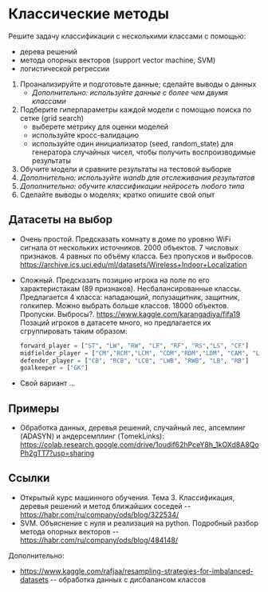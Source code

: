 # Классические методы

Решите задачу классификации с несколькими классами с помощью:
 - дерева решений
 - метода опорных векторов (support vector machine, SVM)
 - логистической регрессии


1. Проанализируйте и подготовьте данные; сделайте выводы о данных
   - *Дополнительно: используйте данные с более чем двумя классами*
1. Подберите гиперпараметры каждой модели с помощью поиска по сетке (grid search)
   - выберете метрику для оценки моделей
   - используйте кросс-валидацию
   - используйте один инициализатор (seed, random_state) для генератора случайных чисел, чтобы получить воспроизводимые результаты
1. Обучите модели и сравните результаты на тестовой выборке
1. *Дополнительно: используйте wandb для отслеживания результатов*
1. *Дополнительно: обучите  классификации нейросеть любого типа*
1. Сделайте выводы о моделях; кратко опишите свой опыт

## Датасеты на выбор
- Очень простой. Предсказать комнату в доме по уровню WiFi сигнала от нескольких источников. 2000 объектов. 7 числовых признаков. 4 равных по объёму класса. Без пропусков и выбросов. https://archive.ics.uci.edu/ml/datasets/Wireless+Indoor+Localization
- Сложный. Предсказать позицию игрока на поле по его характеристакам (89 признаков). Несбалансированные классы. Предлагается 4 класса: нападающий, полузащитник, защитник, голкипер. Можно выбрать больше классов. 18000 объектов. Пропуски. Выбросы?. https://www.kaggle.com/karangadiya/fifa19
  Позаций игроков в датасете много, но предлагается их сгруппировать таким образом:
  ```python
  forward_player = ["ST", "LW", "RW", "LF", "RF", "RS","LS", "CF"]
  midfielder_player = ["CM","RCM","LCM", "CDM","RDM","LDM", "CAM", "LAM", "RAM", "RM", "LM"]
  defender_player = ["CB", "RCB", "LCB", "LWB", "RWB", "LB", "RB"]
  goalkeeper = ["GK"]
  ```
  
- Свой вариант ...

## Примеры
- Обработка данных, деревья решений, случайный лес, апсемлинг (ADASYN) и андерсемплинг (TomekLinks): https://colab.research.google.com/drive/1oudif62hPceY8h_1kOXd8A8QoPh2gTT7?usp=sharing

## Ссылки
- Открытый курс машинного обучения. Тема 3. Классификация, деревья решений и метод ближайших соседей -- https://habr.com/ru/company/ods/blog/322534/
- SVM. Объяснение с нуля и реализация на python. Подробный разбор метода опорных векторов -- https://habr.com/ru/company/ods/blog/484148/


Дополнительно:
- https://www.kaggle.com/rafjaa/resampling-strategies-for-imbalanced-datasets -- обработка данных с дисбалансом классов
